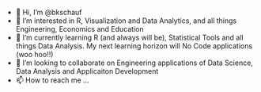 - 👋 Hi, I’m @bkschauf
- 👀 I’m interested in R, Visualization and Data Analytics, and all things Engineering, Economics and Education
- 🌱 I’m currently learning R (and always will be), Statistical Tools and all things Data Analysis.  My next learning horizon will No Code applications (woo hoo!!)
- 💞️ I’m looking to collaborate on Engineering applications of Data Science, Data Analysis and Applicaiton Development
- 📫 How to reach me ...

<!---
bkschauf/bkschauf is a ✨ special ✨ repository because its `README.md` (this file) appears on your GitHub profile.
You can click the Preview link to take a look at your changes.
--->
